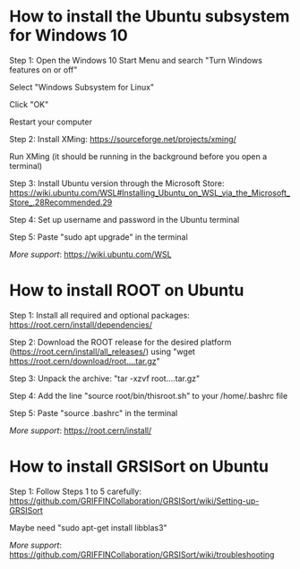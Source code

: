 # How to install the Ubuntu subsystem for Windows	10
Step 1:	Open the Windows 10 Start Menu and search "Turn Windows features on or off"

Select "Windows Subsystem for Linux"
 
Click "OK"
  
Restart your computer

Step 2:	Install XMing: https://sourceforge.net/projects/xming/

Run XMing (it should be running in the background before you open a terminal)

Step 3:	Install Ubuntu version through the Microsoft Store: https://wiki.ubuntu.com/WSL#Installing_Ubuntu_on_WSL_via_the_Microsoft_Store_.28Recommended.29

Step 4:	Set up username and password in the Ubuntu terminal

Step 5:	Paste "sudo apt upgrade" in the terminal

*More support*:	https://wiki.ubuntu.com/WSL


# How to install ROOT on Ubuntu	
Step 1:	Install all required and optional packages: https://root.cern/install/dependencies/

Step 2:	Download the ROOT release for the desired platform (https://root.cern/install/all_releases/) using "wget https://root.cern/download/root....tar.gz"

Step 3:	Unpack the archive: "tar -xzvf root....tar.gz"

Step 4:	Add the line "source root/bin/thisroot.sh" to your /home/.bashrc file

Step 5:	Paste "source .bashrc" in the terminal

*More support*:	https://root.cern/install/


# How to install GRSISort on Ubuntu	
Step 1:	Follow Steps 1 to 5 carefully: https://github.com/GRIFFINCollaboration/GRSISort/wiki/Setting-up-GRSISort

Maybe need "sudo apt-get install libblas3"	

*More support*: https://github.com/GRIFFINCollaboration/GRSISort/wiki/troubleshooting
